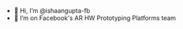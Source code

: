 - 👋 Hi, I’m @ishaangupta-fb
- 👀 I’m on Facebook's AR HW Prototyping Platforms team

<!---
ishaangupta-fb/ishaangupta-fb is a ✨ special ✨ repository because its `README.md` (this file) appears on your GitHub profile.
You can click the Preview link to take a look at your changes.
--->

